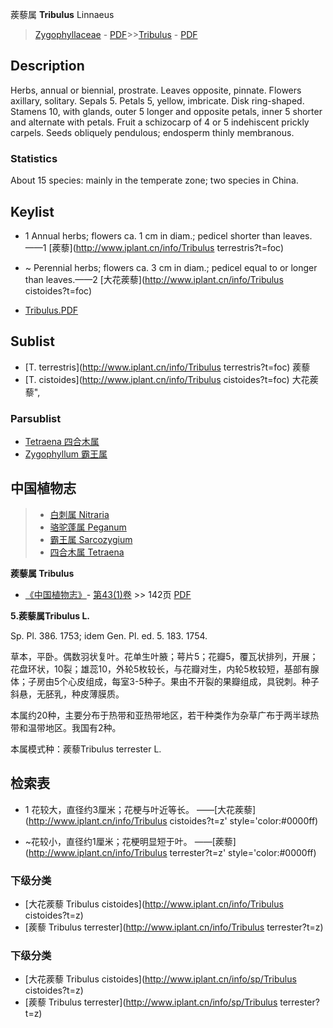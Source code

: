 蒺藜属 **Tribulus** Linnaeus

> [Zygophyllaceae](http://www.iplant.cn/info/Zygophyllaceae?t=foc) - [PDF](http://www.iplant.cn/foc/pdf/Zygophyllaceae.pdf)>>[Tribulus](http://www.iplant.cn/info/Tribulus?t=foc) - [PDF](http://www.iplant.cn/foc/pdf/Tribulus.pdf)

## Description

Herbs, annual or biennial, prostrate. Leaves opposite, pinnate. Flowers axillary, solitary. Sepals 5. Petals 5, yellow, imbricate. Disk ring-shaped. Stamens 10, with glands, outer 5 longer and opposite petals, inner 5 shorter and alternate with petals. Fruit a schizocarp of 4 or 5 indehiscent prickly carpels. Seeds obliquely pendulous; endosperm thinly membranous.

### Statistics
About 15 species: mainly in the temperate zone; two species in China.


## Keylist

* 1 Annual herbs; flowers ca. 1 cm in diam.; pedicel shorter than leaves.——1 [蒺藜](http://www.iplant.cn/info/Tribulus terrestris?t=foc)
* ~ Perennial herbs; flowers ca. 3 cm in diam.; pedicel equal to or longer than leaves.——2 [大花蒺藜](http://www.iplant.cn/info/Tribulus cistoides?t=foc)


* [Tribulus.PDF](http://www.iplant.cn/foc/pdf/Tribulus.pdf)

## Sublist

* [T.  terrestris](http://www.iplant.cn/info/Tribulus terrestris?t=foc)
 蒺藜
* [T.  cistoides](http://www.iplant.cn/info/Tribulus cistoides?t=foc) 大花蒺藜",

### Parsublist

* [Tetraena  四合木属](http://www.iplant.cn/info/Tetraena?t=foc)
* [Zygophyllum  霸王属](http://www.iplant.cn/info/Zygophyllum?t=foc)


## 中国植物志

> * [白刺属  Nitraria](http://www.iplant.cn/info/Nitraria?t=z)
> * [骆驼蓬属  Peganum](http://www.iplant.cn/info/Peganum?t=z)
> * [霸王属  Sarcozygium](http://www.iplant.cn/info/Sarcozygium?t=z)
> * [四合木属  Tetraena](http://www.iplant.cn/info/Tetraena?t=z)


**蒺藜属 Tribulus**

* [《中国植物志》](http://www.iplant.cn/frps)- [第43(1)卷](http://www.iplant.cn/frps/vol/43(1)) >> 142页 [PDF](http://www.iplant.cn/frps/pdf/43(1)/142y.pdf)


**5.蒺藜属Tribulus L.**

Sp. Pl. 386. 1753; idem Gen. Pl. ed. 5. 183. 1754.

草本，平卧。偶数羽状复叶。花单生叶腋；萼片5；花瓣5，覆瓦状排列，开展；花盘环状，10裂；雄蕊10，外轮5枚较长，与花瓣对生，内轮5枚较短，基部有腺体；子房由5个心皮组成，每室3-5种子。果由不开裂的果瓣组成，具锐刺。种子斜悬，无胚乳，种皮薄膜质。

本属约20种，主要分布于热带和亚热带地区，若干种类作为杂草广布于两半球热带和温带地区。我国有2种。

本属模式种：蒺藜Tribulus terrester L.

## 检索表

* 1 花较大，直径约3厘米；花梗与叶近等长。 ——[大花蒺藜](http://www.iplant.cn/info/Tribulus cistoides?t=z'  style='color:#0000ff)

* ~花较小，直径约1厘米；花梗明显短于叶。 ——[蒺藜](http://www.iplant.cn/info/Tribulus terrester?t=z'  style='color:#0000ff)

### 下级分类
* [大花蒺藜  Tribulus cistoides](http://www.iplant.cn/info/Tribulus cistoides?t=z)
* [蒺藜  Tribulus terrester](http://www.iplant.cn/info/Tribulus terrester?t=z)

### 下级分类
* [大花蒺藜  Tribulus cistoides](http://www.iplant.cn/info/sp/Tribulus cistoides?t=z)
* [蒺藜  Tribulus terrester](http://www.iplant.cn/info/sp/Tribulus terrester?t=z)
